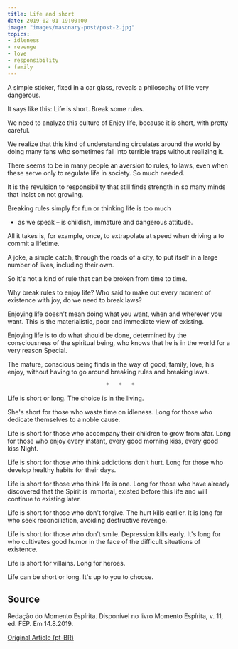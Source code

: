 ```yaml
---
title: Life and short
date: 2019-02-01 19:00:00
image: "images/masonary-post/post-2.jpg"
topics: 
- idleness
- revenge
- love
- responsibility
- family
---
```


A simple sticker, fixed in a car glass, reveals a philosophy of life
very dangerous.

It says like this: Life is short. Break some rules.

We need to analyze this culture of Enjoy life, because it is short, with
pretty careful.

We realize that this kind of understanding circulates around the world by doing many
fans who sometimes fall into terrible traps without realizing it.

There seems to be in many people an aversion to rules, to laws, even when these
serve only to regulate life in society. So much needed.

It is the revulsion to responsibility that still finds strength in so many minds that
insist on not growing.

Breaking rules simply for fun or thinking life is too much
- as we speak – is childish, immature and dangerous attitude.

All it takes is, for example, once, to extrapolate at speed when driving a
to commit a lifetime.

A joke, a simple catch, through the roads of a city, to put itself in
a large number of lives, including their own.

So it's not a kind of rule that can be broken from time to time.

Why break rules to enjoy life? Who said to make out
every moment of existence with joy, do we need to break laws?

Enjoying life doesn't mean doing what you want, when and wherever you want.
This is the materialistic, poor and immediate view of existing.

Enjoying life is to do what should be done, determined by the
consciousness of the spiritual being, who knows that he is in the world for a very reason
Special.

The mature, conscious being finds in the way of good, family, love, his
enjoy, without having to go around breaking rules and breaking laws.

                                   *   *   *

Life is short or long. The choice is in the living.

She's short for those who waste time on idleness. Long for those who
dedicate themselves to a noble cause.

Life is short for those who accompany their children to grow from afar. Long for
those who enjoy every instant, every good morning kiss, every good kiss
Night.

Life is short for those who think addictions don't hurt. Long for those who
develop healthy habits for their days.

Life is short for those who think life is one. Long for those who have already
discovered that the Spirit is immortal, existed before this life and will continue to
existing later.

Life is short for those who don't forgive. The hurt kills earlier. It is long for
who seek reconciliation, avoiding destructive revenge.

Life is short for those who don't smile. Depression kills early. It's long for
who cultivates good humor in the face of the difficult situations of existence.

Life is short for villains. Long for heroes.

Life can be short or long. It's up to you to choose.

## Source
Redação do Momento Espírita.
Disponível no livro Momento Espírita,
v. 11, ed. FEP.
Em 14.8.2019.

[Original Article (pt-BR)](http://www.momento.com.br/pt/ler_texto.php?id=5825)
